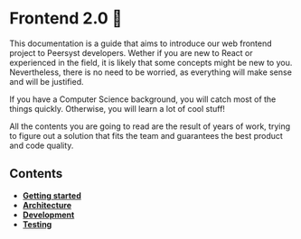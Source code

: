 # Frontend 2.0 🚀

This documentation is a guide that aims to introduce our web frontend project to Peersyst developers. Wether if you are new to React or experienced in the field, it is likely that some concepts might be new to you. Nevertheless, there is no need to be worried, as everything will make sense and will be justified.

If you have a Computer Science background, you will catch most of the things quickly. Otherwise, you will learn a lot of cool stuff!

All the contents you are going to read are the result of years of work, trying to figure out a solution that fits the team and guarantees the best product and code quality.

## Contents

* [**Getting started**](./GettingStarted.md)
* [**Architecture**](./Architecture.md)
* [**Development**](./Development.md)
* [**Testing**](./Testing.md)
